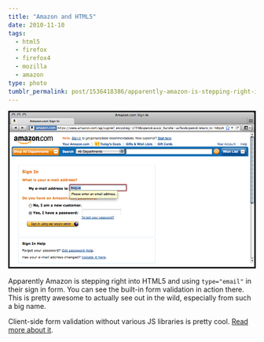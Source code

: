 ```yaml
---
title: "Amazon and HTML5"
date: 2010-11-10
tags:
  - html5
  - firefox
  - firefox4
  - mozilla
  - amazon
type: photo
tumblr_permalink: post/1536418386/apparently-amazon-is-stepping-right-into-html5-and
---
```


![](./amazon-and-html5.png)

Apparently Amazon is stepping right into HTML5 and using `type="email"` in their sign in form. You can see the built-in form validation in action there. This is pretty awesome to actually see out in the wild, especially from such a big name.

Client-side form validation without various JS libraries is pretty cool. [Read more about it](http://blog.oldworld.fr/index.php?post/2010/11/17/HTML5-Forms-Validation-in-Firefox-4).
